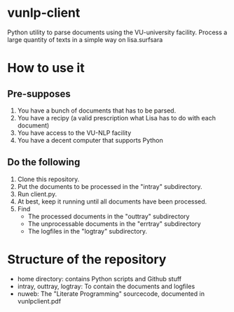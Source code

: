 vunlp-client
============

Python utility to parse documents using the VU-university facility.
Process a large quantity of texts in a simple way on lisa.surfsara

# How to use it

## Pre-supposes

1. You have a bunch of documents that has to be parsed.
2. You have a recipy (a valid prescription what Lisa has to do with each document)
3. You have access to the VU-NLP facility
4. You have a decent computer that supports Python

## Do the following

1. Clone this repository.
2. Put the documents to be processed in the "intray" subdirectory.
3. Run client.py.
4. At best, keep it running until all documents have been processed.
5. Find 
    * The processed documents in the "outtray" subdirectory
    * The unprocessable documents in the "errtray" subdirectory
    * The logfiles in the "logtray" subdirectory.

# Structure of the repository

* home directory: contains Python scripts and Github stuff
* intray, outtray, logtray: To contain the documents and logfiles
* nuweb: The "Literate Programming" sourcecode, documented in vunlpclient.pdf


